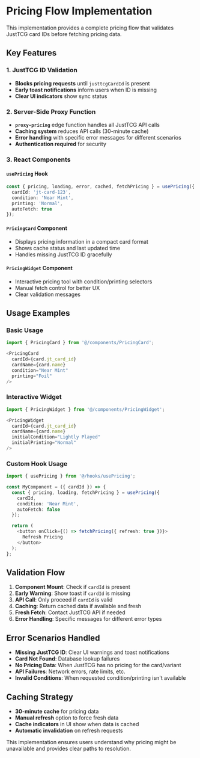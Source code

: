 # Pricing Flow Implementation

This implementation provides a complete pricing flow that validates JustTCG card IDs before fetching pricing data.

## Key Features

### 1. JustTCG ID Validation
- **Blocks pricing requests** until `justtcgCardId` is present
- **Early toast notifications** inform users when ID is missing
- **Clear UI indicators** show sync status

### 2. Server-Side Proxy Function
- **`proxy-pricing`** edge function handles all JustTCG API calls
- **Caching system** reduces API calls (30-minute cache)
- **Error handling** with specific error messages for different scenarios
- **Authentication required** for security

### 3. React Components

#### `usePricing` Hook
```typescript
const { pricing, loading, error, cached, fetchPricing } = usePricing({
  cardId: 'jt-card-123',
  condition: 'Near Mint',
  printing: 'Normal',
  autoFetch: true
});
```

#### `PricingCard` Component
- Displays pricing information in a compact card format
- Shows cache status and last updated time
- Handles missing JustTCG ID gracefully

#### `PricingWidget` Component
- Interactive pricing tool with condition/printing selectors
- Manual fetch control for better UX
- Clear validation messages

## Usage Examples

### Basic Usage
```typescript
import { PricingCard } from '@/components/PricingCard';

<PricingCard 
  cardId={card.jt_card_id}
  cardName={card.name}
  condition="Near Mint"
  printing="Foil"
/>
```

### Interactive Widget
```typescript
import { PricingWidget } from '@/components/PricingWidget';

<PricingWidget
  cardId={card.jt_card_id}
  cardName={card.name}
  initialCondition="Lightly Played"
  initialPrinting="Normal"
/>
```

### Custom Hook Usage
```typescript
import { usePricing } from '@/hooks/usePricing';

const MyComponent = ({ cardId }) => {
  const { pricing, loading, fetchPricing } = usePricing({
    cardId,
    condition: 'Near Mint',
    autoFetch: false
  });

  return (
    <button onClick={() => fetchPricing({ refresh: true })}>
      Refresh Pricing
    </button>
  );
};
```

## Validation Flow

1. **Component Mount**: Check if `cardId` is present
2. **Early Warning**: Show toast if `cardId` is missing
3. **API Call**: Only proceed if `cardId` is valid
4. **Caching**: Return cached data if available and fresh
5. **Fresh Fetch**: Contact JustTCG API if needed
6. **Error Handling**: Specific messages for different error types

## Error Scenarios Handled

- **Missing JustTCG ID**: Clear UI warnings and toast notifications
- **Card Not Found**: Database lookup failures
- **No Pricing Data**: When JustTCG has no pricing for the card/variant
- **API Failures**: Network errors, rate limits, etc.
- **Invalid Conditions**: When requested condition/printing isn't available

## Caching Strategy

- **30-minute cache** for pricing data
- **Manual refresh** option to force fresh data
- **Cache indicators** in UI show when data is cached
- **Automatic invalidation** on refresh requests

This implementation ensures users understand why pricing might be unavailable and provides clear paths to resolution.